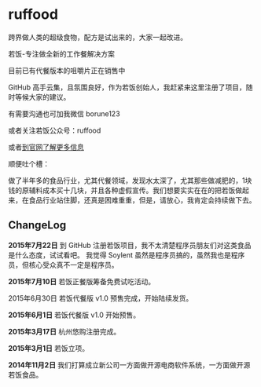 # ruffood
跨界做人类的超级食物，配方是试出来的，大家一起改进。

若饭-专注做全新的工作餐解决方案

目前已有代餐版本的咀嚼片正在销售中

GitHub 高手云集，且氛围良好，作为若饭创始人，我赶紧来这里注册了项目，随时等候大家的建议。

有需要沟通也可加我微信 borune123

或者关注若饭公众号：ruffood

或者[到官网了解更多信息](www.ruffood.com)


顺便吐个槽：

做了半年多的食品行业，尤其代餐领域，发现水太深了，尤其那些做减肥的，1块钱的原辅料成本买十几块，并且各种虚假宣传。我们想要实实在在的把若饭做起来，在食品行业站住脚，还真是困难重重，但是，请放心，我肯定会持续做下去。

## ChangeLog

**2015年7月22日**
到 GitHub 注册若饭项目，我不太清楚程序员朋友们对这类食品是什么态度，试试看吧。
我觉得 Soylent 虽然是程序员搞的，虽然我也是程序员，但核心受众真不一定是程序员。

**2015年7月10日**
若饭正餐版筹备免费试吃活动。

2015年6月30日
若饭代餐版 v1.0 预售完成，开始陆续发货。

**2015年6月1日**
若饭代餐版 v1.0 开始预售。

**2015年3月17日**
杭州悠购注册完成。

**2015年3月1日**
若饭立项。

**2014年11月2日**
我们打算成立新公司一方面做开源电商软件系统，一方面做开源若饭食品。
